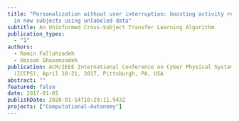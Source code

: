 ```yaml
---
title: "Personalization without user interruption: boosting activity recognition
  in new subjects using unlabeled data"
subtitle: An Uninformed Cross-Subject Transfer Learning Algorithm
publication_types:
  - "1"
authors:
  - Ramin Fallahzadeh
  - Hassan Ghasemzadeh
publication: ACM/IEEE International Conference on Cyber Physical Systems
  (ICCPS), April 18-21, 2017, Pittsburgh, PA, USA
abstract: ""
featured: false
date: 2017-01-01
publishDate: 2020-01-14T10:29:11.943Z
projects: ["Computational-Autonomy"]
---
```

